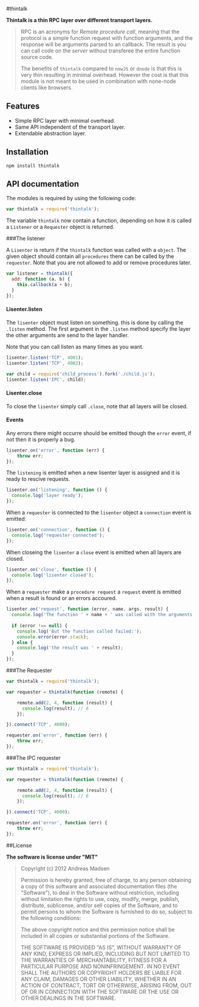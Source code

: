 #thintalk

**Thintalk is a thin RPC layer over different transport layers.**

> RPC is an acronyms for _Remote procedure call_, meaning that the protocol is
> a simple function request with function arguments, and the response will be
> arguments parsed to an callback.
> The result is you can call code on the _server_ without transferee the entire
> function source code.
>
> The benefits of `thintalk` compared to `nowJS` or `dnode` is that this is very
> thin resulting in minimal overhead. However the cost is that this module is not
> meant to be used in combination with none-node clients like browsers.

## Features
 - Simple RPC layer with minimal overhead.
 - Same API independent of the transport layer.
 - Extendable abstraction layer.

## Installation

```sheel
npm install thintalk
```

## API documentation

The modules is required by using the following code:

```JavaScript
var thintalk = require('thintalk');
```

The variable `thintalk` now contain a function, depending on how it is called
a `Listener` or a `Requester` object is returned.

###The listener

A `Lisenter` is return if the `thintalk` function was called with a `object`.
The given object should contain all `procedures` there can be called by the `requester`.
Note that you are not allowed to add or remove procedures later.

```JavaScript
var listener = thintalk({
  add: function (a, b) {
    this.callback(a + b);
  }
});
```

#### Lisenter.listen

The `lisenter` object must listen on something. this is done by calling the `.listen`
method. The first argument in the `.listen` method specify the layer the other arguments
are send to the layer handler. 

Note that you can call listen as many times as you want.

```JavaScript
lisenter.listen('TCP', 4001);
lisenter.listen('TCP', 4002);

var child = require('child_process').fork('./child.js');
lisenter.listen('IPC', child);
```

#### Lisenter.close

To close the `lisenter` simply call `.close`, note that all layers will be closed.

#### Events

Any errors there might occurre should be emitted though the `error` event, if not
then it is properly a bug.

```JavaScript
lisenter.on('error', function (err) {
	throw err;
});
```

The `listening` is emitted when a new lisenter layer is assigned and it is ready to rescive
requests.

```JavaScript
lisenter.on('listening', function () {
  console.log('layer ready');
});
```

When a `requester` is connected to the `lisenter` object a `connection` event is emitted: 

```JavaScript
lisenter.on('connection', function () {
  console.log('requester connected');
});
```

When closeing the `lisenter` a `close` event is emitted when all layers are closed.

```JavaScript
lisenter.on('close', function () {
  console.log('lisenter closed');
});
```

When a `requester` make a `procedure request` a `request` event is emitted when a result
is found or an errors accoured.

```JavaScript
lisenter.on('request', function (error, name, args, result) {
  console.log('The function ' + name + ' was called with the arguments ' + args.join(', '));
  
  if (error !== null) {
    console.log('But the function called failed:');
    console.error(error.stack);
  } else {
    console.log('the result was ' + result);
  }
});
```

###The Requester

```JavaScript
var thintalk = require('thintalk');

var requester = thintalk(function (remote) {

	remote.add(2, 4, function (result) {
	  console.log(result); // 6
	});

}).connect('TCP', 4000);

requester.on('error', function (err) {
	throw err;
});
```

###The IPC requester

```javascript
var thintalk = require('thintalk');

var requester = thintalk(function (remote) {

	remote.add(2, 4, function (result) {
	  console.log(result); // 6
	});

}).connect('TCP', 4000);

requester.on('error', function (err) {
	throw err;
});
```

##License

**The software is license under "MIT"**

> Copyright (c) 2012 Andreas Madsen
>
> Permission is hereby granted, free of charge, to any person obtaining a copy
> of this software and associated documentation files (the "Software"), to deal
> in the Software without restriction, including without limitation the rights
> to use, copy, modify, merge, publish, distribute, sublicense, and/or sell
> copies of the Software, and to permit persons to whom the Software is
> furnished to do so, subject to the following conditions:
>
> The above copyright notice and this permission notice shall be included in
> all copies or substantial portions of the Software.
>
> THE SOFTWARE IS PROVIDED "AS IS", WITHOUT WARRANTY OF ANY KIND, EXPRESS OR
> IMPLIED, INCLUDING BUT NOT LIMITED TO THE WARRANTIES OF MERCHANTABILITY,
> FITNESS FOR A PARTICULAR PURPOSE AND NONINFRINGEMENT. IN NO EVENT SHALL THE
> AUTHORS OR COPYRIGHT HOLDERS BE LIABLE FOR ANY CLAIM, DAMAGES OR OTHER
> LIABILITY, WHETHER IN AN ACTION OF CONTRACT, TORT OR OTHERWISE, ARISING FROM,
> OUT OF OR IN CONNECTION WITH THE SOFTWARE OR THE USE OR OTHER DEALINGS IN
> THE SOFTWARE.
